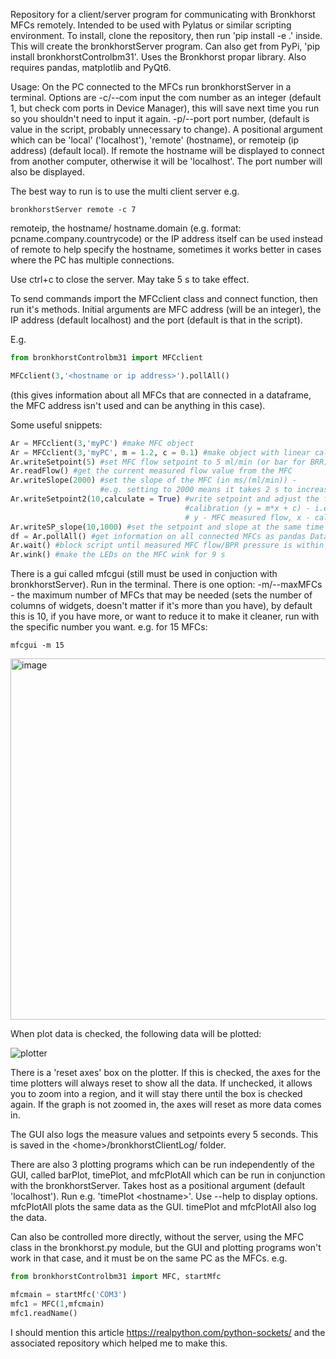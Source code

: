 Repository for a client/server program for communicating with Bronkhorst MFCs remotely. Intended to be used with Pylatus or similar scripting environment. To install, clone the repository, then run 'pip install -e .' inside. This will create the bronkhorstServer program. Can also get from PyPi, 'pip install bronkhorstControlbm31'. Uses the Bronkhorst propar library. Also requires pandas, matplotlib and PyQt6.

Usage: On the PC connected to the MFCs run bronkhorstServer in a terminal. Options are -c/--com input the com number as an integer (default 1, but check com ports in Device Manager), this will save next time you run so you shouldn't need to input it again. -p/--port port number, (default is value in the script, probably unnecessary to change). A positional argument which can be 'local' ('localhost'), 'remote' (hostname), or remoteip (ip address) (default local). If remote the hostname will be displayed to connect from another computer, otherwise it will be 'localhost'. The port number will also be displayed.

The best way to run is to use the multi client server e.g.
```
bronkhorstServer remote -c 7
```
remoteip, the hostname/ hostname.domain (e.g. format: pcname.company.countrycode) or the IP address itself can be used instead of remote to help specify the hostname, sometimes it works better in cases where the PC has multiple connections.

Use ctrl+c to close the server. May take 5 s to take effect.

To send commands import the MFCclient class and connect function, then run it's methods. Initial arguments are MFC address (will be an integer), the IP address (default localhost) and the port (default is that in the script). 

E.g.
```python
from bronkhorstControlbm31 import MFCclient

MFCclient(3,'<hostname or ip address>').pollAll() 
```
(this gives information about all MFCs that are connected in a dataframe, the MFC address isn't used and can be anything in this case). 

Some useful snippets:
```python
Ar = MFCclient(3,'myPC') #make MFC object
Ar = MFCclient(3,'myPC', m = 1.2, c = 0.1) #make object with linear calibration values m and c
Ar.writeSetpoint(5) #set MFC flow setpoint to 5 ml/min (or bar for BRR)
Ar.readFlow() #get the current measured flow value from the MFC
Ar.writeSlope(2000) #set the slope of the MFC (in ms/(ml/min)) - 
                    #e.g. setting to 2000 means it takes 2 s to increase flow by 1 ml/min
Ar.writeSetpoint2(10,calculate = True) #write setpoint and adjust the flow value so it fits the set linear 
                                       #calibration (y = m*x + c) - i.e. would set to 12.1 with m=1.2 and c=0.1
                                       # y - MFC measured flow, x - calibrated flow
Ar.writeSP_slope(10,1000) #set the setpoint and slope at the same time - sp to 10 ml/min and slope to 1000 ms(ml/min)
df = Ar.pollAll() #get information on all connected MFCs as pandas DataFrame
Ar.wait() #block script until measured MFC flow/BPR pressure is within 0.1 of the setpoint
Ar.wink() #make the LEDs on the MFC wink for 9 s
```

There is a gui called mfcgui (still must be used in conjuction with bronkhorstServer). Run in the terminal. There is one option: -m/--maxMFCs - the maximum number of MFCs that may be needed (sets the number of columns of widgets, doesn't matter if it's more than you have), by default this is 10, if you have more, or want to reduce it to make it cleaner, run with the specific number you want. e.g. for 15 MFCs:
```
mfcgui -m 15
```

<img width="799" height="578" alt="image" src="https://github.com/user-attachments/assets/6fe75069-f66e-450c-8915-dda187c5501f" />

When plot data is checked, the following data will be plotted:

![plotter](https://github.com/user-attachments/assets/9f26bbf2-cbeb-4d9d-994d-d15f480fcfa3)

There is a 'reset axes' box on the plotter. If this is checked, the axes for the time plotters will always reset to show all the data. If unchecked, it allows you to zoom into a region, and it will stay there until the box is checked again. If the graph is not zoomed in, the axes will reset as more data comes in.

The GUI also logs the measure values and setpoints every 5 seconds. This is saved in the \<home>/bronkhorstClientLog/ folder.

There are also 3 plotting programs which can be run independently of the GUI, called barPlot, timePlot, and mfcPlotAll which can be run in conjunction with the bronkhorstServer. Takes host as a positional argument (default 'localhost'). Run e.g. 'timePlot \<hostname\>'. Use --help to display options. mfcPlotAll plots the same data as the GUI. timePlot and mfcPlotAll also log the data.

Can also be controlled more directly, without the server, using the MFC class in the bronkhorst.py module, but the GUI and plotting programs won't work in that case, and it must be on the same PC as the MFCs. e.g.
```python
from bronkhorstControlbm31 import MFC, startMfc

mfcmain = startMfc('COM3')
mfc1 = MFC(1,mfcmain)
mfc1.readName()
```

I should mention this article https://realpython.com/python-sockets/ and the associated repository which helped me to make this.
